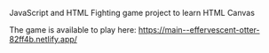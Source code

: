 JavaScript and HTML Fighting game project to learn HTML Canvas

The game is available to play here: https://main--effervescent-otter-82ff4b.netlify.app/
